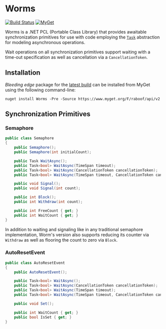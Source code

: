 # Worms

[![Build Status][build-badge]][builds]
[![MyGet][myget-badge]][edge-pkgs]

Worms is a .NET PCL (Portable Class Library) that provides awaitable
synchronization primitives for use with code employing the [`Task`][task]
abstraction for modeling asynchronous operations.

Wait operations on all synchronization primitives support waiting with a
time-out specification as well as cancellation via a `CancellationToken`.

## Installation

*Bleeding edge* package for the [latest build][builds] can be installed
from MyGet using the following command-line:

    nuget install Worms -Pre -Source https://www.myget.org/F/raboof/api/v2

## Synchronization Primitives

### Semaphore

```c#
public class Semaphore
{
    public Semaphore();
    public Semaphore(int initialCount);

    public Task WaitAsync();
    public Task<bool> WaitAsync(TimeSpan timeout);
    public Task<bool> WaitAsync(CancellationToken cancellationToken);
    public Task<bool> WaitAsync(TimeSpan timeout, CancellationToken cancellationToken);

    public void Signal();
    public void Signal(int count);

    public int Block();
    public int Withdraw(int count);

    public int FreeCount { get; }
    public int WaitCount { get; }
}
```

In addition to waiting and signaling like in any traditional semaphore
implementation, Worm's version also supports reducing its counter via
`Withdraw` as well as flooring the count to zero via `Block`.

### AutoResetEvent

```c#
public class AutoResetEvent
{
    public AutoResetEvent();

    public Task<bool> WaitAsync();
    public Task<bool> WaitAsync(CancellationToken cancellationToken);
    public Task<bool> WaitAsync(TimeSpan timeout);
    public Task<bool> WaitAsync(TimeSpan timeout, CancellationToken cancellationToken);

    public void Set();

    public int WaitCount { get; }
    public bool IsSet { get; }
}
```


  [task]: https://msdn.microsoft.com/en-us/library/system.threading.tasks.task(v=vs.110).aspx
  [build-badge]: https://img.shields.io/appveyor/ci/raboof/worms.svg
  [myget-badge]: https://img.shields.io/myget/raboof/v/Worms.svg?label=myget
  [edge-pkgs]: https://www.myget.org/feed/raboof/package/nuget/Worms
  [builds]: https://ci.appveyor.com/project/raboof/worms
